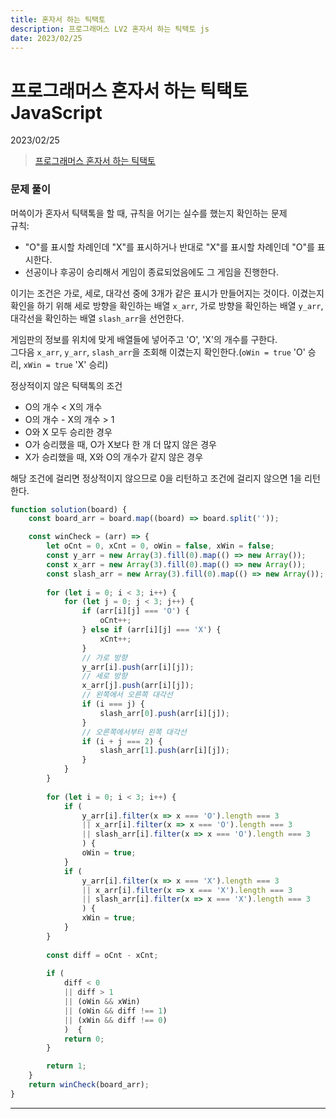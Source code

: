 ```yaml
---
title: 혼자서 하는 틱택토
description: 프로그래머스 LV2 혼자서 하는 틱택토 js 
date: 2023/02/25
---
```


# 프로그래머스 혼자서 하는 틱택토 JavaScript
<div class="flex justify-end text-sm">2023/02/25</div>

> <a href="https://school.programmers.co.kr/learn/courses/30/lessons/160585" target="_blank" class="font-bold">프로그래머스 혼자서 하는 틱택토</a>

### 문제 풀이
머쓱이가 혼자서 틱택톡을 할 때, 규칙을 어기는 실수를 했는지 확인하는 문제   
규칙:  
- "O"를 표시할 차례인데 "X"를 표시하거나 반대로 "X"를 표시할 차례인데 "O"를 표시한다.
- 선공이나 후공이 승리해서 게임이 종료되었음에도 그 게임을 진행한다.  

이기는 조건은 가로, 세로, 대각선 중에 3개가 같은 표시가 만들어지는 것이다. 이겼는지 확인을 하기 위해 세로 방향을 확인하는 배열 `x_arr`, 가로 방향을 확인하는 배열 `y_arr`, 대각선을 확인하는 배열 `slash_arr`을 선언한다.  

게임판의 정보를 위치에 맞게 배열들에 넣어주고 'O', 'X'의 개수를 구한다.  
그다음 `x_arr`, `y_arr`, `slash_arr`을 조회해 이겼는지 확인한다.(`oWin = true` 'O' 승리, `xWin = true` 'X' 승리)  

정상적이지 않은 틱택톡의 조건 
- O의 개수 < X의 개수
- O의 개수 - X의 개수 > 1
- O와 X 모두 승리한 경우
- O가 승리했을 때, O가 X보다 한 개 더 많지 않은 경우
- X가 승리했을 때, X와 O의 개수가 같지 않은 경우

해당 조건에 걸리면 정상적이지 않으므로 0을 리턴하고 조건에 걸리지 않으면 1을 리턴한다.

```js
function solution(board) {
    const board_arr = board.map((board) => board.split(''));

    const winCheck = (arr) => {
        let oCnt = 0, xCnt = 0, oWin = false, xWin = false;
        const y_arr = new Array(3).fill(0).map(() => new Array());
        const x_arr = new Array(3).fill(0).map(() => new Array());
        const slash_arr = new Array(3).fill(0).map(() => new Array());
    
        for (let i = 0; i < 3; i++) {
            for (let j = 0; j < 3; j++) {
                if (arr[i][j] === 'O') {
                    oCnt++;
                } else if (arr[i][j] === 'X') {
                    xCnt++;
                }
                // 가로 방향
                y_arr[i].push(arr[i][j]);
                // 세로 방향
                x_arr[j].push(arr[i][j]);
                // 왼쪽에서 오른쪽 대각선
                if (i === j) {
                    slash_arr[0].push(arr[i][j]);
                }
                // 오른쪽에서부터 왼쪽 대각선
                if (i + j === 2) {
                    slash_arr[1].push(arr[i][j]);
                }
            }
        }
    
        for (let i = 0; i < 3; i++) {
            if (
                y_arr[i].filter(x => x === 'O').length === 3 
                || x_arr[i].filter(x => x === 'O').length === 3 
                || slash_arr[i].filter(x => x === 'O').length === 3
                ) {
                oWin = true;
            }
            if (
                y_arr[i].filter(x => x === 'X').length === 3 
                || x_arr[i].filter(x => x === 'X').length === 3 
                || slash_arr[i].filter(x => x === 'X').length === 3
                ) {
                xWin = true;
            }
        }
    
        const diff = oCnt - xCnt;
    
        if (
            diff < 0 
            || diff > 1 
            || (oWin && xWin) 
            || (oWin && diff !== 1) 
            || (xWin && diff !== 0)
            )  {
            return 0;
        }

        return 1;
    }
    return winCheck(board_arr);
}


```

---